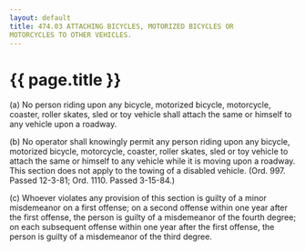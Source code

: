 ```yaml
---
layout: default 
title: 474.03 ATTACHING BICYCLES, MOTORIZED BICYCLES OR
MOTORCYCLES TO OTHER VEHICLES.
---
```


{{ page.title }}
================

​(a) No person riding upon any bicycle, motorized bicycle, motorcycle,
coaster, roller skates, sled or toy vehicle shall attach the same or
himself to any vehicle upon a roadway.

​(b) No operator shall knowingly permit any person riding upon any
bicycle, motorized bicycle, motorcycle, coaster, roller skates, sled or
toy vehicle to attach the same or himself to any vehicle while it is
moving upon a roadway. This section does not apply to the towing of a
disabled vehicle. (Ord. 997. Passed 12-3-81; Ord. 1110. Passed 3-15-84.)

​(c) Whoever violates any provision of this section is guilty of a minor
misdemeanor on a first offense; on a second offense within one year
after the first offense, the person is guilty of a misdemeanor of the
fourth degree; on each subsequent offense within one year after the
first offense, the person is guilty of a misdemeanor of the third
degree.
